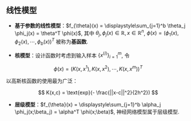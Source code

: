 ## 线性模型

- **基于参数的线性模型**：$f_{\theta}(x) = \displaystyle\sum_{j=1}^b \theta_j \phi_j(x) = \theta^T \phi(x)$, 其中 $\theta_j, \phi_j(x) \in \mathbb{R}, x\in \mathbb{R}^n$, $\phi(x) = (\phi_1(x), \phi_2(x), \cdots, \phi_b(x))^T$ 被称为**基函数**.

- **核模型**：设计函数时考虑到输入样本 $\{x^{(i)}\}_{i=1}^m$, 令

$$
\phi(x) = (K(x, x^{1}), K(x, x^{2}), \cdots, K(x, x^{m}))^T
$$

以高斯核函数的使用最为广泛：

$$
K(x,c) = \text{exp}(- \frac{||x-c||^2}{2h^2})
$$

- **层级模型**：$f_{\theta}(x) = \displaystyle\sum_{j=1}^b \alpha_j \phi_j(x;\beta_j) = \alpha^T \phi(x;\beta)$, 神经网络模型属于层级模型.